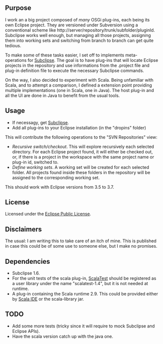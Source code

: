 ## Purpose
I work an a big project composed of _many_ OSGi plug-ins, each being its own Eclipse project. They are versioned under Subversion using a conventional scheme like http://server/repository/trunk/subfolder/pluginId. Subclipse works well enough, but managing all those projects, assigning them into working sets and switching from branch to branch can get quite tedious.

To make some of these tasks easier, I set off to implements meta-operations for [Subclipse](http://subclipse.tigris.org/). The goal is to have plug-ins that will locate Eclipse projects in the repository and use informations from the .project file and plug-in definition file to execute the necessary Subclipse commands.

On the way, I also decided to experiment with Scala. Being unfamiliar with Scala, and to attempt a comparison, I defined a extension point providing multiple implementations (one in Scala, one in Java). The host plug-in and all the UI are done in Java to benefit from the usual tools.

## Usage
 - If necessagy, get [Subclipse](http://subclipse.tigris.org/).
 - Add all plug-ins to your Eclipse installation (in the "dropins" folder)

This will contribute the following operations to the "SVN Repositories" view:

 - _Recursive switch/checkout_. This will explore recursively each selected directory. For each Eclipse project found, it will either be checked out, or, if there is a project in the workspace with the same project name or plug-in id, switched to.
 - _Define working sets_. A working set will be created for each selected folder. All projects found inside these folders in the repository will be assigned to the corresponding working set.

This should work with Eclipse versions from 3.5 to 3.7.

## License
Licensed under the [Eclipse Public License](http://www.eclipse.org/legal/epl-v10.html).

## Disclaimers
The usual: I am writing this to take care of an itch of mine. This is published in case this could be of some use to someone else, but I make no promises.

## Dependencies
 - Subclipse 1.6.
 - For the unit tests of the scala plug-in, [ScalaTest](http://www.scalatest.org/) should be registered as a user library under the name "scalatest-1.4", but it is not needed at runtime.
 - A plug-in containing the Scala runtime 2.9. This could be provided either by [Scala IDE](http://www.scala-ide.org/) or the scala-library jar.

## TODO
 - Add some more tests (tricky since it will require to mock Subclipse and Eclipse APIs).
 - Have the scala version catch up with the java one.

